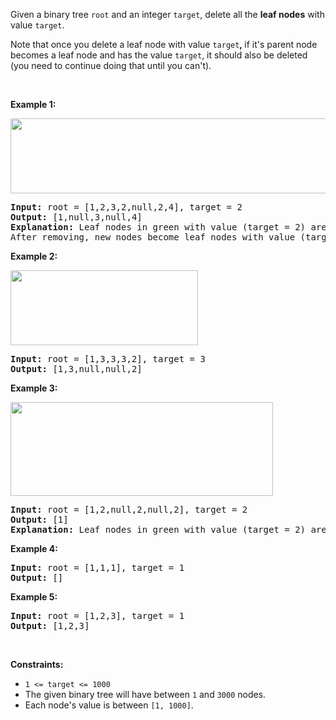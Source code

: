 <div><p>Given a binary tree&nbsp;<code>root</code>&nbsp;and an integer&nbsp;<code>target</code>, delete all the&nbsp;<strong>leaf nodes</strong>&nbsp;with value <code>target</code>.</p>

<p>Note&nbsp;that once you delete a leaf node with value <code>target</code><strong>,&nbsp;</strong>if it's parent node becomes a leaf node and has the value <code><font face="monospace">target</font></code>, it should also be deleted (you need to continue doing that until you can't).</p>

<p>&nbsp;</p>
<p><strong>Example 1:</strong></p>

<p><strong><img alt="" src="https://assets.leetcode.com/uploads/2020/01/09/sample_1_1684.png" style="width: 550px; height: 120px;"></strong></p>

<pre><strong>Input:</strong> root = [1,2,3,2,null,2,4], target = 2
<strong>Output:</strong> [1,null,3,null,4]
<strong>Explanation:</strong> Leaf nodes in green with value (target = 2) are removed (Picture in left). 
After removing, new nodes become leaf nodes with value (target = 2) (Picture in center).
</pre>

<p><strong>Example 2:</strong></p>

<p><strong><img alt="" src="https://assets.leetcode.com/uploads/2020/01/09/sample_2_1684.png" style="width: 300px; height: 120px;"></strong></p>

<pre><strong>Input:</strong> root = [1,3,3,3,2], target = 3
<strong>Output:</strong> [1,3,null,null,2]
</pre>

<p><strong>Example 3:</strong></p>

<p><strong><img alt="" src="https://assets.leetcode.com/uploads/2020/01/15/sample_3_1684.png" style="width: 420px; height: 150px;"></strong></p>

<pre><strong>Input:</strong> root = [1,2,null,2,null,2], target = 2
<strong>Output:</strong> [1]
<strong>Explanation:</strong> Leaf nodes in green with value (target = 2) are removed at each step.
</pre>

<p><strong>Example 4:</strong></p>

<pre><strong>Input:</strong> root = [1,1,1], target = 1
<strong>Output:</strong> []
</pre>

<p><strong>Example 5:</strong></p>

<pre><strong>Input:</strong> root = [1,2,3], target = 1
<strong>Output:</strong> [1,2,3]
</pre>

<p>&nbsp;</p>
<p><strong>Constraints:</strong></p>

<ul>
	<li><code>1 &lt;= target&nbsp;&lt;= 1000</code></li>
	<li>The&nbsp;given binary tree will have between&nbsp;<code>1</code>&nbsp;and&nbsp;<code>3000</code>&nbsp;nodes.</li>
	<li>Each node's value is between <code>[1, 1000]</code>.</li>
</ul>
</div>